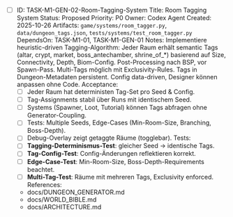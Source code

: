 - [ ] ID: TASK-M1-GEN-02-Room-Tagging-System
  Title: Room Tagging System
  Status: Proposed
  Priority: P0
  Owner: Codex Agent
  Created: 2025-10-26
  Artifacts: `game/systems/room_tagger.py`, `data/dungeon_tags.json`, `tests/systems/test_room_tagger.py`
  DependsOn: TASK-M1-01, TASK-M1-GEN-01
  Notes:
  Implementiere heuristic-driven Tagging-Algorithm: Jeder Raum erhält semantic Tags (altar, crypt, market, boss_antechamber, shrine_of_*) basierend auf Size, Connectivity, Depth, Biom-Config. Post-Processing nach BSP, vor Spawn-Pass. Multi-Tags möglich mit Exclusivity-Rules. Tags in Dungeon-Metadaten persistent. Config data-driven, Designer können anpassen ohne Code.
  Acceptance:
  - [ ] Jeder Raum hat deterministen Tag-Set pro Seed & Config.
  - [ ] Tag-Assignments stabil über Runs mit identischem Seed.
  - [ ] Systems (Spawner, Loot, Tutorial) können Tags abfragen ohne Generator-Coupling.
  - [ ] Tests: Multiple Seeds, Edge-Cases (Min-Room-Size, Branching, Boss-Depth).
  - [ ] Debug-Overlay zeigt getaggte Räume (togglebar).
  Tests:
  - [ ] **Tagging-Determinismus-Test**: gleicher Seed → identische Tags.
  - [ ] **Tag-Config-Test**: Config-Änderungen reflektieren korrekt.
  - [ ] **Edge-Case-Test**: Min-Room-Size, Boss-Depth-Requirements beachtet.
  - [ ] **Multi-Tag-Test**: Räume mit mehreren Tags, Exclusivity enforced.
  References:
  - docs/DUNGEON_GENERATOR.md
  - docs/WORLD_BIBLE.md
  - docs/ARCHITECTURE.md
